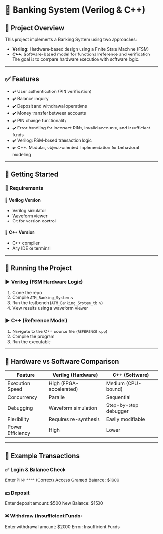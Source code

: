 # 🏦 Banking System (Verilog & C++)
## 📌 Project Overview
This project implements a Banking System using two approaches:
- **Verilog**: Hardware-based design using a Finite State Machine (FSM)
- **C++**: Software-based model for functional reference and verification
The goal is to compare hardware execution with software logic.

---

## ✅ Features
- ✔️ User authentication (PIN verification)
- ✔️ Balance inquiry
- ✔️ Deposit and withdrawal operations
- ✔️ Money transfer between accounts
- ✔️ PIN change functionality
- ✔️ Error handling for incorrect PINs, invalid accounts, and insufficient funds
- ✔️ Verilog: FSM-based transaction logic
- ✔️ C++: Modular, object-oriented implementation for behavioral modeling

---

## 🚀 Getting Started

### 🔧 Requirements

#### 🔲 Verilog Version
- Verilog simulator
- Waveform viewer
- Git for version control

#### 🔲 C++ Version
- C++ compiler
- Any IDE or terminal

---

## 💾 Running the Project

### ▶️ Verilog (FSM Hardware Logic)
1. Clone the repo  
2. Compile `ATM_Banking_System.v`
3. Run the testbench (`ATM_Banking_System_tb.v`)  
4. View results using a waveform viewer 

### ▶️ C++ (Reference Model)
1. Navigate to the C++ source file (`REFERENCE.cpp`)  
2. Compile the program  
3. Run the executable

---



## 🔄 Hardware vs Software Comparison

| Feature              | Verilog (Hardware)       | C++ (Software)        |
|----------------------|--------------------------|------------------------|
| Execution Speed      | High (FPGA-accelerated)  | Medium (CPU-bound)     |
| Concurrency          | Parallel                 | Sequential             |
| Debugging            | Waveform simulation      | Step-by-step debugger  |
| Flexibility          | Requires re-synthesis    | Easily modifiable      |
| Power Efficiency     | High                     | Lower                  |

---


## 📌 Example Transactions

### ✅ Login & Balance Check

Enter PIN: **** (Correct)
Access Granted
Balance: $1000

### 💵 Deposit

Enter deposit amount: $500
New Balance: $1500

### ❌ Withdraw (Insufficient Funds)

Enter withdrawal amount: $2000
Error: Insufficient Funds

